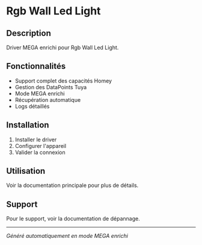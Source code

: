 # Rgb Wall Led Light

## Description

Driver MEGA enrichi pour Rgb Wall Led Light.

## Fonctionnalités

- Support complet des capacités Homey
- Gestion des DataPoints Tuya
- Mode MEGA enrichi
- Récupération automatique
- Logs détaillés

## Installation

1. Installer le driver
2. Configurer l'appareil
3. Valider la connexion

## Utilisation

Voir la documentation principale pour plus de détails.

## Support

Pour le support, voir la documentation de dépannage.

---
*Généré automatiquement en mode MEGA enrichi*
